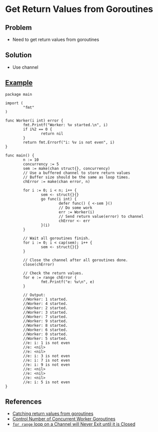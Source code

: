 # Get Return Values from Goroutines

## Problem
* Need to get return values from goroutines

## Solution
* Use channel

## [Example](https://wide.b3log.org/playground/291b5a3332e6c39007fd9e4aa5498ac8.go)
```
package main

import (
        "fmt"
)

func Worker(i int) error {
        fmt.Printf("Worker: %v started.\n", i)
        if i%2 == 0 {
                return nil
        }
        return fmt.Errorf("i: %v is not even", i)
}

func main() {
        n := 10
        concurrency := 5
        sem := make(chan struct{}, concurrency)
        // Use a buffered channel to store return values
        // Buffer size should be the same as loop times.
        chError := make(chan error, n)

        for i := 0; i < n; i++ {
                sem <- struct{}{}
                go func(i int) {
                        defer func() { <-sem }()
                        // Do some work
                        err := Worker(i)
                        // Send return value(error) to channel
                        chError <- err
                }(i)
        }

        // Wait all goroutines finish.
        for i := 0; i < cap(sem); i++ {
                sem <- struct{}{}
        }

        // Close the channel after all goroutines done.
        close(chError)

        // Check the return values.
        for e := range chError {
                fmt.Printf("e: %v\n", e)
        }

        // Output:
        //Worker: 1 started.
        //Worker: 4 started.
        //Worker: 2 started.
        //Worker: 3 started.
        //Worker: 7 started.
        //Worker: 9 started.
        //Worker: 8 started.
        //Worker: 6 started.
        //Worker: 0 started.
        //Worker: 5 started.
        //e: i: 1 is not even
        //e: <nil>
        //e: <nil>
        //e: i: 3 is not even
        //e: i: 7 is not even
        //e: i: 9 is not even
        //e: <nil>
        //e: <nil>
        //e: <nil>
        //e: i: 5 is not even
}
```

## References
* [Catching return values from goroutines](https://stackoverflow.com/questions/20945069/catching-return-values-from-goroutines)
* [Control Number of Concurrent Worker Goroutines](https://github.com/northbright/Notes/blob/master/Golang/concurrency/control-number-of-concurrent-worker-goroutines.md)
* [`for range` loop on a Channel will Never Exit until it is Closed](https://github.com/northbright/Notes/blob/master/Golang/concurrency/for-range-loop-on-a-channel-will-never-exit-until-it-is-closed.md)

